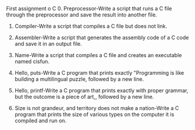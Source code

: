 First assignment o C
0. Preprocessor-Write a script that runs a C file through the preprocessor and save the result into another file.
1. Compiler-Write a script that compiles a C file but does not link.

2. Assembler-Write a script that generates the assembly code of a C code and save it in an output file.
3. Name-Write a script that compiles a C file and creates an executable named cisfun.
4. Hello, puts-Write a C program that prints exactly "Programming is like building a multilingual puzzle, followed by a new line.
5. Hello, printf-Write a C program that prints exactly with proper grammar, but the outcome is a piece of art,, followed by a new line.
6. Size is not grandeur, and territory does not make a nation-Write a C program that prints the size of various types on the computer it is compiled and run on.
